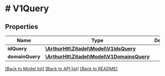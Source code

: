 # # V1Query

## Properties

Name | Type | Description | Notes
------------ | ------------- | ------------- | -------------
**idQuery** | [**\ArthurHlt\Zitadel\Model\V1IdsQuery**](V1IdsQuery.md) |  | [optional]
**domainQuery** | [**\ArthurHlt\Zitadel\Model\V1DomainsQuery**](V1DomainsQuery.md) |  | [optional]

[[Back to Model list]](../../README.md#models) [[Back to API list]](../../README.md#endpoints) [[Back to README]](../../README.md)
